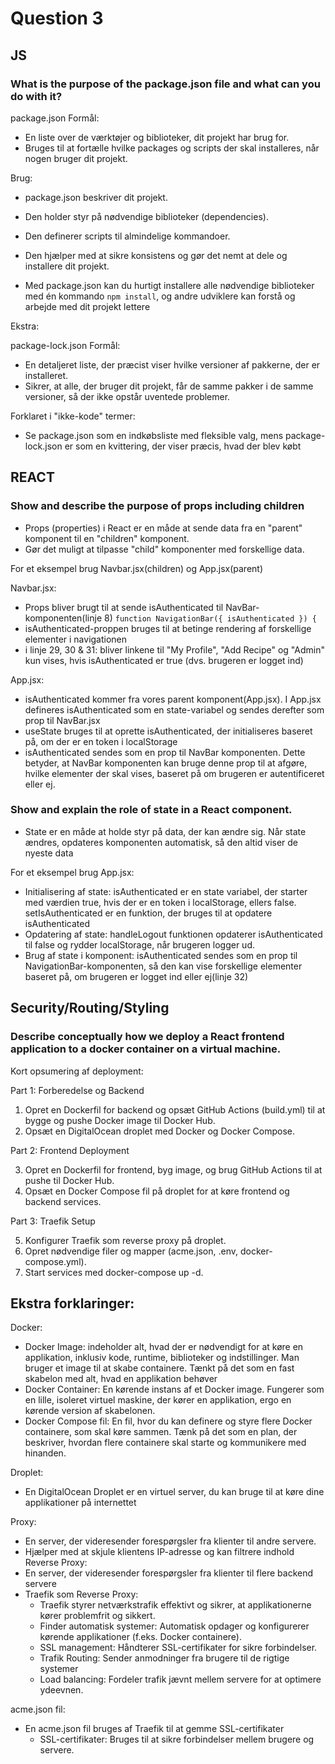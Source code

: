 # **Question 3**

## **JS**
### What is the purpose of the package.json file and what can you do with it?

package.json
Formål:
   * En liste over de værktøjer og biblioteker, dit projekt har brug for.
   * Bruges til at fortælle hvilke packages og scripts der skal installeres, når nogen bruger dit projekt.

Brug:
* package.json beskriver dit projekt.
* Den holder styr på nødvendige biblioteker (dependencies).
* Den definerer scripts til almindelige kommandoer.
* Den hjælper med at sikre konsistens og gør det nemt at dele og installere dit projekt.

* Med package.json kan du hurtigt installere alle nødvendige biblioteker med én kommando `npm install`, og andre udviklere kan forstå og arbejde med dit projekt lettere

Ekstra:

package-lock.json
Formål: 
   * En detaljeret liste, der præcist viser hvilke versioner af pakkerne, der er installeret.
   * Sikrer, at alle, der bruger dit projekt, får de samme pakker i de samme versioner, så der ikke opstår uventede problemer.

Forklaret i "ikke-kode" termer:
   * Se package.json som en indkøbsliste med fleksible valg, mens package-lock.json er som en kvittering, der viser præcis, hvad der blev købt

## **REACT**
### Show and describe the purpose of props including children
* Props (properties) i React er en måde at sende data fra en "parent" komponent til en "children" komponent.
* Gør det muligt at tilpasse "child" komponenter med forskellige data.

For et eksempel brug Navbar.jsx(children) og App.jsx(parent)

Navbar.jsx:
* Props bliver brugt til at sende isAuthenticated til NavBar-komponenten(linje 8) `function NavigationBar({ isAuthenticated }) {`
* isAuthenticated-proppen bruges til at betinge rendering af forskellige elementer i navigationen
* i linje 29, 30 & 31: bliver linkene til "My Profile", "Add Recipe" og "Admin" kun vises, hvis isAuthenticated er true (dvs. brugeren er logget ind)

App.jsx:
* isAuthenticated kommer fra vores parent komponent(App.jsx). I App.jsx defineres isAuthenticated som en state-variabel og sendes derefter som prop til NavBar.jsx
* useState bruges til at oprette isAuthenticated, der initialiseres baseret på, om der er en token i localStorage
* isAuthenticated sendes som en prop til NavBar komponenten. Dette betyder, at NavBar komponenten kan bruge denne prop til at afgøre, hvilke elementer der skal vises, baseret på om brugeren er autentificeret eller ej.


### Show and explain the role of state in a React component.
* State er en måde at holde styr på data, der kan ændre sig. Når state ændres, opdateres komponenten automatisk, så den altid viser de nyeste data

For et eksempel brug App.jsx:
* Initialisering af state: isAuthenticated er en state variabel, der starter med værdien true, hvis der er en token i localStorage, ellers false. setIsAuthenticated er en funktion, der bruges til at opdatere isAuthenticated
* Opdatering af state: handleLogout funktionen opdaterer isAuthenticated til false og rydder localStorage, når brugeren logger ud.
* Brug af state i komponent: isAuthenticated sendes som en prop til NavigationBar-komponenten, så den kan vise forskellige elementer baseret på, om brugeren er logget ind eller ej(linje 32)

## **Security/Routing/Styling**
### **Describe conceptually how we deploy a React frontend application to a docker container on a virtual machine.**

Kort opsumering af deployment:

Part 1: Forberedelse og Backend
  1. Opret en Dockerfil for backend og opsæt GitHub Actions (build.yml) til at bygge og pushe Docker image til Docker Hub.
  2. Opsæt en DigitalOcean droplet med Docker og Docker Compose.

Part 2: Frontend Deployment

  3. Opret en Dockerfil for frontend, byg image, og brug GitHub Actions til at pushe til Docker Hub.
  4. Opsæt en Docker Compose fil på droplet for at køre frontend og backend services.

Part 3: Traefik Setup

  5. Konfigurer Traefik som reverse proxy på droplet.
  6. Opret nødvendige filer og mapper (acme.json, .env, docker-compose.yml).
  7. Start services med docker-compose up -d.

## **Ekstra forklaringer:**

Docker:
* Docker Image: indeholder alt, hvad der er nødvendigt for at køre en applikation, inklusiv kode, runtime, biblioteker og indstillinger. Man bruger et image til at skabe containere. Tænkt på det som en fast skabelon med alt, hvad en applikation behøver
* Docker Container: En kørende instans af et Docker image. Fungerer som en lille, isoleret virtuel maskine, der kører en applikation, ergo en kørende version af skabelonen.
* Docker Compose fil: En fil, hvor du kan definere og styre flere Docker containere, som skal køre sammen. Tænk på det som en plan, der beskriver, hvordan flere containere skal starte og kommunikere med hinanden.

Droplet: 
* En DigitalOcean Droplet er en virtuel server, du kan bruge til at køre dine applikationer på internettet

Proxy:
* En server, der videresender forespørgsler fra klienter til andre servere.
* Hjælper med at skjule klientens IP-adresse og kan filtrere indhold
Reverse Proxy: 
* En server, der videresender forespørgsler fra klienter til flere backend servere
* Traefik som Reverse Proxy: 
  * Traefik styrer netværkstrafik effektivt og sikrer, at applikationerne kører problemfrit og sikkert.
  * Finder automatisk systemer: Automatisk opdager og konfigurerer kørende applikationer (f.eks. Docker containere).       
  * SSL management: Håndterer SSL-certifikater for sikre forbindelser.
  * Trafik Routing: Sender anmodninger fra brugere til de rigtige systemer
  * Load balancing: Fordeler trafik jævnt mellem servere for at optimere ydeevnen.
    
acme.json fil:
* En acme.json fil bruges af Traefik til at gemme SSL-certifikater
    * SSL-certifikater: Bruges til at sikre forbindelser mellem brugere og servere.
    


    
    

